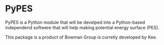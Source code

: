 # PyPES

PyPES is a Python module that will be develped into a Python-based independend softwere that will help making potential energy surface (PES).

This package is a product of Bowman Group is curretly developed by Kee.
